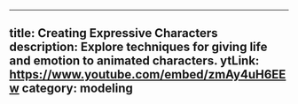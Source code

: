 ---

title: Creating Expressive Characters
description: Explore techniques for giving life and emotion to animated characters.
ytLink: https://www.youtube.com/embed/zmAy4uH6EEw
category: modeling
---